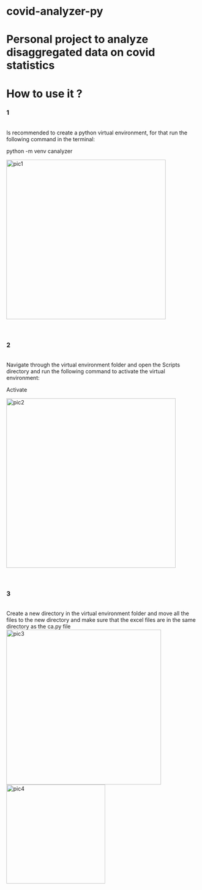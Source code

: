 # covid-analyzer-py
<h1>Personal project to analyze disaggregated data on covid statistics</h1>

<h1>How to use it ?</h1>

<h3>1</h3>
<br/>
Is recommended to create a python virtual environment, for that run the following command in the terminal:

python -m venv canalyzer

<img width="416" alt="pic1" src="https://github.com/StanlyRod/covid-analyzer-py/assets/76764572/c4f4a863-25dd-4e96-9fca-c0ee731ce40c">
<br/>
<br/>
<br/>

<h3>2</h3>
<br/>
Navigate through the virtual environment folder and open the Scripts directory and run the following command to activate the virtual environment:

Activate

<img width="442" alt="pic2" src="https://github.com/StanlyRod/covid-analyzer-py/assets/76764572/4c96542c-6c4e-413a-b4f1-1b859f05465e">
<br/>
<br/>
<br/>

<h3>3</h3>
<br/>
Create a new directory in the virtual environment folder and move all the files to the new directory and make sure that the excel files are in the same directory as the ca.py file

<img width="404" alt="pic3" src="https://github.com/StanlyRod/covid-analyzer-py/assets/76764572/6f33ca26-9135-42d1-a206-dc4019a01d3c">
<br/>
<img width="258" alt="pic4" src="https://github.com/StanlyRod/covid-analyzer-py/assets/76764572/6f29c4e9-1abe-43db-92a0-dd5555e193f7">

